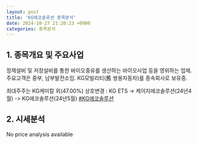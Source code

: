 ```yaml
---
layout: post
title: 'KG에코솔루션 종목분석'
date: 2024-10-27 21:20:23 +0900
categories: 종목분석
---
```


## 1. 종목개요 및 주요사업

정제설비 및 저장설비를 통한 바이오중유를 생산하는 바이오사업 등을 영위하는 업체. 주요고객은 중부, 남부발전소임. KG모빌리티(舊 쌍용자동차)를 종속회사로 보유중.

최대주주는 KG케미칼 외(47.00%) 상호변경 : KG ETS -> 케이지에코솔루션(24년4월) -> KG에코솔루션(24년5월)
[#KG에코솔루션](#)

## 2. 시세분석

No price analysis available
